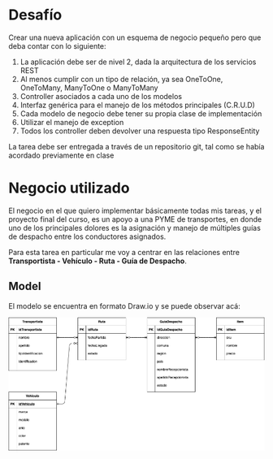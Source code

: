 # Desafío

Crear una nueva aplicación con un esquema de negocio pequeño pero que deba contar con lo siguiente:

1. La aplicación debe ser de nivel 2, dada la arquitectura de los servicios REST
2. Al menos cumplir con un tipo de relación, ya sea OneToOne, OneToMany, ManyToOne o ManyToMany
3. Controller asociados a cada uno de los modelos
4. Interfaz genérica para el manejo de los métodos principales (C.R.U.D)
5. Cada modelo de negocio debe tener su propia clase de implementación
6. Utilizar el manejo de exception
7. Todos los controller deben devolver una respuesta tipo ResponseEntity

La tarea debe ser entregada a través de un repositorio git, tal como se había acordado previamente en clase


# Negocio utilizado

El negocio en el que quiero implementar básicamente todas mis tareas, y el proyecto final del curso, es un apoyo a una PYME de transportes, en donde uno de los principales dolores es la asignación y manejo de múltiples guías de despacho entre los conductores asignados.

Para esta tarea en particular me voy a centrar en las relaciones entre **Transportista - Vehículo - Ruta - Guía de Despacho**. 

## Model

El modelo se encuentra en formato Draw.io y se puede observar acá:

![Modelo Tarea](modelo/Modelo-Tarea-2-2.png)


